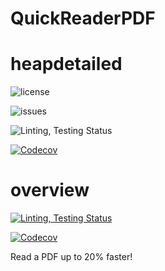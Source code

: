 # QuickReaderPDF
# heapdetailed
![license](https://img.shields.io/badge/license-MIT-blue)

![issues](https://img.shields.io/github/issues/Sbhat92/QuickReaderPDF)


![Linting, Testing Status](https://github.com/Sbhat92/QuickReaderPDF/actions/workflows/linting-testing.yml/badge.svg?branch=main&event=push)


[![Codecov](https://codecov.io/gh/Sbhat92/QuickReaderPDF/branch/main/graph/badge.svg)](https://codecov.io/gh/Sbhat92/QuickReaderPDF)

# overview

[![Linting, Testing Status](https://github.com/Sbhat92/QuickReaderPDF/actions/workflows/linting-testing.yml/badge.svg)](https://github.com/Sbhat92/QuickReaderPDF/actions/workflows/linting-testing.yml)

[![Codecov](https://codecov.io/gh/Sbhat92/QuickReaderPDF/branch/main/graph/badge.svg)](https://codecov.io/gh/Sbhat92/QuickReaderPDF)


Read a PDF up to 20% faster!
